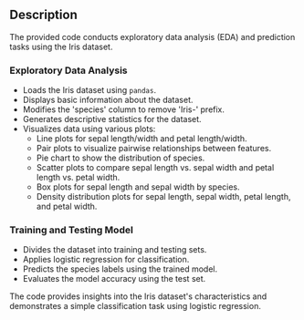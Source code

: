 ## Description

The provided code conducts exploratory data analysis (EDA) and prediction tasks using the Iris dataset.

### Exploratory Data Analysis
- Loads the Iris dataset using `pandas`.
- Displays basic information about the dataset.
- Modifies the 'species' column to remove 'Iris-' prefix.
- Generates descriptive statistics for the dataset.
- Visualizes data using various plots:
  - Line plots for sepal length/width and petal length/width.
  - Pair plots to visualize pairwise relationships between features.
  - Pie chart to show the distribution of species.
  - Scatter plots to compare sepal length vs. sepal width and petal length vs. petal width.
  - Box plots for sepal length and sepal width by species.
  - Density distribution plots for sepal length, sepal width, petal length, and petal width.

### Training and Testing Model
- Divides the dataset into training and testing sets.
- Applies logistic regression for classification.
- Predicts the species labels using the trained model.
- Evaluates the model accuracy using the test set.

The code provides insights into the Iris dataset's characteristics and demonstrates a simple classification task using logistic regression.
